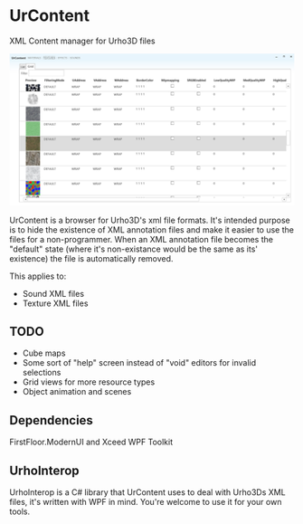 # UrContent

XML Content manager for Urho3D files

![Program image](help/program.jpg)

UrContent is a browser for Urho3D's xml file formats. It's intended purpose is to hide the existence of XML annotation files and
make it easier to use the files for a non-programmer. When an XML annotation file becomes the "default" state (where it's
non-existance would be the same as its' existence) the file is automatically removed.

This applies to:

* Sound XML files
* Texture XML files

## TODO

* Cube maps
* Some sort of "help" screen instead of "void" editors for invalid selections
* Grid views for more resource types
* Object animation and scenes

## Dependencies

FirstFloor.ModernUI and Xceed WPF Toolkit

## UrhoInterop

UrhoInterop is a C# library that UrContent uses to deal with Urho3Ds XML files, it's written with WPF in mind. You're welcome to use it for your own tools.
